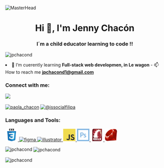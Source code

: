 ![MasterHead](https://64.media.tumblr.com/c5543874b9cbe98da1d20945a45e989b/tumblr_o5a5r9Z9O71tvppquo1_r1_1280.gifv)
<h1 align="center">Hi 👋, I'm Jenny Chacón</h1>
<h3 align="center">I´m a child educator learning to code !!</h3>

<p align="left">
  <img
    src="https://komarev.com/ghpvc/?username=jpchacond&label=Profile%20views&color=0e75b6&style=flat"
    alt="jpchacond"
  />
</p,

- 🌱 I’m cuerently learning **Full-stack web developmen, in Le wagon** - 📫 How
to reach me **jpchacond1@gmail.com**

<h3 align="left">Connect with me:</h3>
<img
  align="“right”"
  width="“400”"
  src="https://media2.giphy.com/media/H3ZUIgnoHykSVP8ZBK/giphy.gif?cid=790b761195baa0a7f2040be5c475a34fecc96a4309790292&rid=giphy.gif&ct=s"
/>
<p align="left">
  <a href="https://fb.com/paola_chacon" target="blank"
    ><img
      align="center"
      name="facebook"
      src="https://raw.githubusercontent.com/rahuldkjain/github-profile-readme-generator/master/src/images/icons/Social/facebook.svg"
      alt="paola_chacon"
      height="30"
      width="40"
  /></a>
  <a href="https://instagram.com/@issocialfilipa" target="blank"
    ><img
      align="center"
      id="instagram"
      name="instagram"
      src="https://raw.githubusercontent.com/rahuldkjain/github-profile-readme-generator/master/src/images/icons/Social/instagram.svg"
      alt="@issocialfilipa"
      height="30"
      width="40"
  /></a>
</p>

<h3 align="left">Languages and Tools:</h3>
<p align="left">
  <a href="https://www.w3schools.com/css/" target="_blank" rel="noreferrer">
    <img
      src="https://raw.githubusercontent.com/devicons/devicon/master/icons/css3/css3-original-wordmark.svg"
      alt="css3"
      width="40"
      height="40"
    />
  </a>
  <a href="https://www.figma.com/" target="_blank" rel="noreferrer">
    <img
      src="https://www.vectorlogo.zone/logos/figma/figma-icon.svg"
      alt="figma"
      width="40"
      height="40"
    />
  </a>
  <a
    href="https://www.adobe.com/in/products/illustrator.html"
    target="_blank"
    rel="noreferrer"
  >
    <img
      src="https://www.vectorlogo.zone/logos/adobe_illustrator/adobe_illustrator-icon.svg"
      alt="illustrator"
      width="40"
      height="40"
    />
  </a>
  <a
    href="https://developer.mozilla.org/en-US/docs/Web/JavaScript"
    target="_blank"
    rel="noreferrer"
  >
    <img
      src="https://raw.githubusercontent.com/devicons/devicon/master/icons/javascript/javascript-original.svg"
      alt="javascript"
      width="40"
      height="40"
    />
  </a>
  <a href="https://www.photoshop.com/en" target="_blank" rel="noreferrer">
    <img
      src="https://raw.githubusercontent.com/devicons/devicon/master/icons/photoshop/photoshop-line.svg"
      alt="photoshop"
      width="40"
      height="40"
    />
  </a>
  <a href="https://rubyonrails.org" target="_blank" rel="noreferrer">
    <img
      src="https://raw.githubusercontent.com/devicons/devicon/master/icons/rails/rails-original-wordmark.svg"
      alt="rails"
      width="40"
      height="40"
    />
  </a>
  <a href="https://www.ruby-lang.org/en/" target="_blank" rel="noreferrer">
    <img
      src="https://raw.githubusercontent.com/devicons/devicon/master/icons/ruby/ruby-original.svg"
      alt="ruby"
      width="40"
      height="40"
    />
  </a>
</p>

<p>
  <img
    align="left"
    src="https://github-readme-stats.vercel.app/api/top-langs?username=jpchacond&show_icons=true&locale=en&layout=compact"
    alt="jpchacond"
  />
</p>

<p>
  &nbsp;<img
    align="center"
    src="https://github-readme-stats.vercel.app/api?username=jpchacond&show_icons=true&locale=en"
    alt="jpchacond"
  />
</p>

<p>
  <img
    align="center"
    src="https://github-readme-streak-stats.herokuapp.com/?user=jpchacond&"
    alt="jpchacond"
  />
</p>

